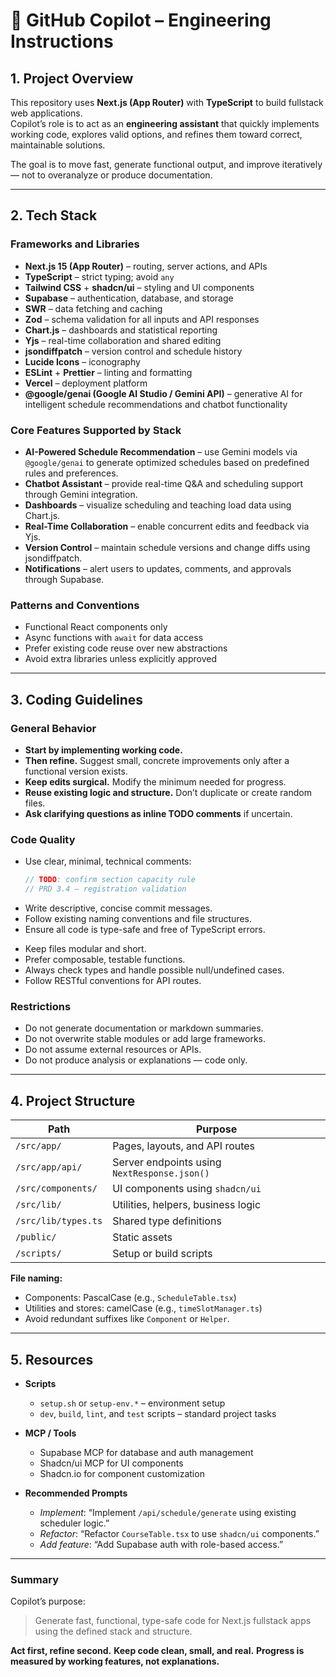 # 🧭 GitHub Copilot – Engineering Instructions

## 1. Project Overview

This repository uses **Next.js (App Router)** with **TypeScript** to build fullstack web applications.  
Copilot’s role is to act as an **engineering assistant** that quickly implements working code, explores valid options, and refines them toward correct, maintainable solutions.

The goal is to move fast, generate functional output, and improve iteratively — not to overanalyze or produce documentation.

---

## 2. Tech Stack

### Frameworks and Libraries

- **Next.js 15 (App Router)** – routing, server actions, and APIs
- **TypeScript** – strict typing; avoid `any`
- **Tailwind CSS** + **shadcn/ui** – styling and UI components
- **Supabase** – authentication, database, and storage
- **SWR** – data fetching and caching
- **Zod** – schema validation for all inputs and API responses
- **Chart.js** – dashboards and statistical reporting
- **Yjs** – real-time collaboration and shared editing
- **jsondiffpatch** – version control and schedule history
- **Lucide Icons** – iconography
- **ESLint** + **Prettier** – linting and formatting
- **Vercel** – deployment platform
- **@google/genai (Google AI Studio / Gemini API)** – generative AI for intelligent schedule recommendations and chatbot functionality

### Core Features Supported by Stack

- **AI-Powered Schedule Recommendation** – use Gemini models via `@google/genai` to generate optimized schedules based on predefined rules and preferences.
- **Chatbot Assistant** – provide real-time Q&A and scheduling support through Gemini integration.
- **Dashboards** – visualize scheduling and teaching load data using Chart.js.
- **Real-Time Collaboration** – enable concurrent edits and feedback via Yjs.
- **Version Control** – maintain schedule versions and change diffs using jsondiffpatch.
- **Notifications** – alert users to updates, comments, and approvals through Supabase.

### Patterns and Conventions

- Functional React components only
- Async functions with `await` for data access
- Prefer existing code reuse over new abstractions
- Avoid extra libraries unless explicitly approved

---

## 3. Coding Guidelines

### General Behavior

- **Start by implementing working code.**
- **Then refine.** Suggest small, concrete improvements only after a functional version exists.
- **Keep edits surgical.** Modify the minimum needed for progress.
- **Reuse existing logic and structure.** Don’t duplicate or create random files.
- **Ask clarifying questions as inline TODO comments** if uncertain.

### Code Quality

- Use clear, minimal, technical comments:
  ```ts
  // TODO: confirm section capacity rule
  // PRD 3.4 — registration validation
  ```
- Write descriptive, concise commit messages.
- Follow existing naming conventions and file structures.
- Ensure all code is type-safe and free of TypeScript errors.

* Keep files modular and short.
* Prefer composable, testable functions.
* Always check types and handle possible null/undefined cases.
* Follow RESTful conventions for API routes.

### Restrictions

- Do not generate documentation or markdown summaries.
- Do not overwrite stable modules or add large frameworks.
- Do not assume external resources or APIs.
- Do not produce analysis or explanations — code only.

---

## 4. Project Structure

| Path                | Purpose                                      |
| ------------------- | -------------------------------------------- |
| `/src/app/`         | Pages, layouts, and API routes               |
| `/src/app/api/`     | Server endpoints using `NextResponse.json()` |
| `/src/components/`  | UI components using `shadcn/ui`              |
| `/src/lib/`         | Utilities, helpers, business logic           |
| `/src/lib/types.ts` | Shared type definitions                      |
| `/public/`          | Static assets                                |
| `/scripts/`         | Setup or build scripts                       |

**File naming:**

- Components: PascalCase (e.g., `ScheduleTable.tsx`)
- Utilities and stores: camelCase (e.g., `timeSlotManager.ts`)
- Avoid redundant suffixes like `Component` or `Helper`.

---

## 5. Resources

- **Scripts**

  - `setup.sh` or `setup-env.*` – environment setup
  - `dev`, `build`, `lint`, and `test` scripts – standard project tasks

- **MCP / Tools**

  - Supabase MCP for database and auth management
  - Shadcn/ui MCP for UI components
  - Shadcn.io for component customization

- **Recommended Prompts**

  - _Implement_: “Implement `/api/schedule/generate` using existing scheduler logic.”
  - _Refactor_: “Refactor `CourseTable.tsx` to use `shadcn/ui` components.”
  - _Add feature_: “Add Supabase auth with role-based access.”

---

### Summary

Copilot’s purpose:

> Generate fast, functional, type-safe code for Next.js fullstack apps using the defined stack and structure.

**Act first, refine second.**
**Keep code clean, small, and real.**
**Progress is measured by working features, not explanations.**
